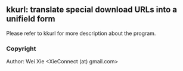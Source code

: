 kkurl: translate special download URLs into a unifield form
-------

Please refer to kkurl for more description about the program.

### Copyright

Author: Wei Xie <XieConnect (at) gmail.com>
